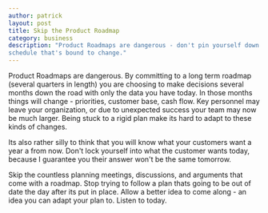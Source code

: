 ```yaml
---
author: patrick
layout: post
title: Skip the Product Roadmap
category: business
description: "Product Roadmaps are dangerous - don't pin yourself down to a
schedule that's bound to change."
---
```


Product Roadmaps are dangerous. By committing to a long term roadmap (several
quarters in length) you are choosing to make decisions several months down the
road with only the data you have today. In those months things will change -
priorities, customer base, cash flow. Key personnel may leave your
organization, or due to unexpected success your team may now be much larger.
Being stuck to a rigid plan make its hard to adapt to these kinds of changes.

Its also rather silly to think that you will know what your customers want a
year a from now. Don't lock yourself into what the customer wants today,
because I guarantee you their answer won't be the same tomorrow.

Skip the countless planning meetings, discussions, and arguments that come with
a roadmap. Stop trying to follow a plan thats going to be out of date the day
after its put in place. Allow a better idea to come along - an idea you can
adapt your plan to. Listen to today.
